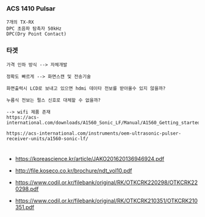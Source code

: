 


### ACS 1410 Pulsar

```
7개의 TX-RX
DPC 초음파 탐촉자 50kHz
DPC(Dry Point Contact)

```

### 타겟
```
가격 인하 방식 --> 자체개발

정확도 빠르게 --> 화면스캔 및 전송기술

```

```
화면출력시 LCD로 보내고 있으면 hdmi 데이타 전보를 받아올수 있지 않을까?

누름식 전보는 펄스 신호로 대체할 수 없을까?

--> wifi 제품 존재
https://acs-international.com/downloads/A1560_Sonic_LF/Manual/A1560_Getting_started_WEB.pdf

https://acs-international.com/instruments/oem-ultrasonic-pulser-receiver-units/a1560-sonic-lf/


```



###
- https://koreascience.kr/article/JAKO201620136946924.pdf

- http://file.koseco.co.kr/brochure/ndt_vol10.pdf

- https://www.codil.or.kr/filebank/original/RK/OTKCRK220298/OTKCRK220298.pdf

- https://www.codil.or.kr/filebank/original/RK/OTKCRK210351/OTKCRK210351.pdf








